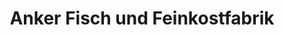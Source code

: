 ---
title: "Anker Fisch und Feinkostfabrik"
url: /dassow/anker-fisch-und-feinkostfabrik/
shop: Fisch
---